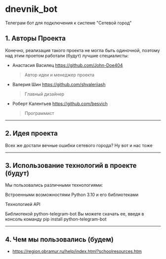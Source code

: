 # dnevnik_bot
Телеграм бот для подключения к системе "Сетевой город"


<!-- Для тестировщиков: управление на стрелочки, прыжок - пробел! <3 -->
## 1. Авторы Проекта
Конечно, реализация такого проекта не могла быть одиночной, поэтому над этим проетом работали (будут) лучшие специалисты:

* Анастасия Василец  https://github.com/John-Doe404
  > Автор идеи и менеджер проекта

* Валерия Шин  https://github.com/shvaleriiash
  > Главный дизайнер

* Роберт Калентьев  https://github.com/besvich
  > Программист 

---
## 2. Идея проекта
Всех же достали вечные ошибки сетевого города? Ну вот и нас тоже

---
## 3. Использование технологий в проекте (будут)
  Мы пользовались различными технологиями:

Встроенными возможностями Python 3.10 и его библиотеками

Технологией API

Библиотекой python-telegram-bot
Вы можете скачать ее, введя в консоль команду pip install python-telegram-bot

---
## 4. Чем мы пользовались (будем)
* https://region.obramur.ru/help/index.html?schoolresources.htm
